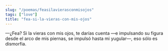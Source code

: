 ```yaml
---
slug: "/poemas/feasilavierasconmisojos"
tags: ["love"]
title: "fea-si-la-vieras-con-mis-ojos"
---
```

—¿Fea? Si la vieras con mis ojos, te darías cuenta —e impulsando su figura desde el arco de mis piernas, se impulsó hasta mi yugular—, eso sólo es dismorfia.